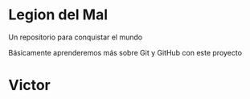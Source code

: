 # Legion del Mal
Un repositorio para conquistar el mundo

Básicamente aprenderemos más sobre Git y GitHub con este proyecto


# Victor


